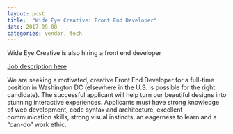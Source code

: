 ```yaml
---
layout: post
title:  "Wide Eye Creative: Front End Developer"
date: 2017-09-08
categories: vendor, tech
---
```


Wide Eye Creative is also hiring a front end developer

[Job description here](http://www.wideeyecreative.com/jobs/front-end-web-developer/)

We are seeking a motivated, creative Front End Developer for a full-time position in Washington DC (elsewhere in the U.S. is possible for the right candidate). The successful applicant will help turn our beautiful designs into stunning interactive experiences. Applicants must have strong knowledge of web development, code syntax and architecture, excellent communication skills, strong visual instincts, an eagerness to learn and a “can-do” work ethic.
